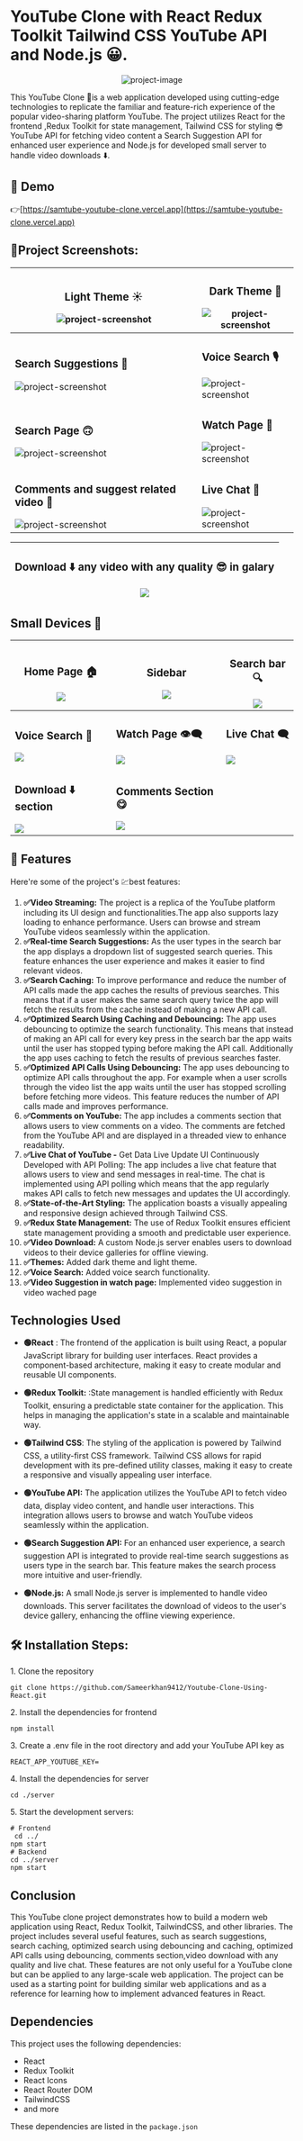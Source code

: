 # YouTube Clone with React Redux Toolkit Tailwind CSS YouTube API and Node.js 😀.

<p align="center"><img src="https://socialify.git.ci/Sameerkhan9412/Youtube-Clone-Using-React/image?font=Jost&amp;language=1&amp;name=1&amp;owner=1&amp;pattern=Floating%20Cogs&amp;theme=Auto" alt="project-image"></p>

<p id="description">This YouTube Clone 🎥is a web application developed using cutting-edge technologies to replicate the familiar and feature-rich experience of the popular video-sharing platform YouTube. The project utilizes React for the frontend ,Redux Toolkit for state management, Tailwind CSS for styling 😎 YouTube API for fetching video content a Search Suggestion API for enhanced user experience and Node.js for developed small server to handle video downloads ⬇️.</p>

<h2>🚀 Demo</h2>

 👉[https://samtube-youtube-clone.vercel.app](https://samtube-youtube-clone.vercel.app)

  
<h2>📂Project Screenshots:</h2>
<div width="100%">

| <h3>Light Theme ☀️</h3> <img src="https://github.com/Sameerkhan9412/Youtube-Clone-Using-React/blob/main/src/Images/light%20theme%20big.png?raw=true" alt="project-screenshot" > | <h3>Dark Theme 🌙</h3> <img src="https://github.com/Sameerkhan9412/Youtube-Clone-Using-React/blob/main/src/Images/sidebar%20big.png?raw=true" alt="project-screenshot" > |
|--------------|--------------|
| <h3>Search Suggestions 🔎</h3> <img src="https://github.com/Sameerkhan9412/Youtube-Clone-Using-React/blob/main/src/Images/search%20suggestion%20big.png?raw=true)" alt="project-screenshot" > | <h3>Voice Search 🎙️</h3> <img src="https://github.com/Sameerkhan9412/Youtube-Clone-Using-React/blob/main/src/Images/voice%20search%20big.png?raw=true" alt="project-screenshot" > |
| <h3>Search Page 🙃</h3> <img src="https://github.com/Sameerkhan9412/Youtube-Clone-Using-React/blob/main/src/Images/search%20page%20big.png?raw=true" alt="project-screenshot" > | <h3>Watch Page 👀</h3> <img src="https://github.com/Sameerkhan9412/Youtube-Clone-Using-React/blob/main/src/Images/watch%20page%20big.png?raw=true" alt="project-screenshot" > |
| <h3>Comments and suggest related video 🎥</h3> <img src="https://github.com/Sameerkhan9412/Youtube-Clone-Using-React/raw/main/src/Images/watch%20page%20desc.png?raw=true" alt="project-screenshot" > | <h3>Live Chat 💬</h3> <img src="https://github.com/Sameerkhan9412/Youtube-Clone-Using-React/raw/main/src/Images/live%20chat%20big.png?raw=true" alt="project-screenshot" > |

| <h3>Download ⬇️ any video with any quality 😎 in galary</h3> <img src="https://github.com/Sameerkhan9412/Youtube-Clone-Using-React/raw/main/src/Images/video%20downloader%20big.png?raw=true"/> |
| --------------------------------------------------------------------------------------------------------------------------------------------------------------------------------------------------------------------------------|

## Small Devices 📱

| <h3>Home Page 🏠</h3> <img src="https://github.com/Sameerkhan9412/Youtube-Clone-Using-React/raw/main/src/Images/homepage%20mid.png?raw=true"/> | <h3>Sidebar</h3> <img src="https://github.com/Sameerkhan9412/Youtube-Clone-Using-React/raw/main/src/Images/sidbarmid.png?raw=true"/> | <h3>Search bar 🔍</h3> <img src="https://github.com/Sameerkhan9412/Youtube-Clone-Using-React/raw/main/src/Images/searchbar%20mid.png?raw=true"/> |
|--------------|------------|-------------|
| <h3>Voice Search 🎤</h3> <img src="https://github.com/Sameerkhan9412/Youtube-Clone-Using-React/raw/main/src/Images/voice%20search%20mid.png?raw=true"/> | <h3>Watch Page 👁️‍🗨️</h3> <img src="https://github.com/Sameerkhan9412/Youtube-Clone-Using-React/raw/main/src/Images/watch%20page%20mid.png?raw=true"/> | <h3>Live Chat 🗨️</h3> <img src="https://github.com/Sameerkhan9412/Youtube-Clone-Using-React/raw/main/src/Images/live%20chat%20mid.png?raw=true"/> |
| <h3>Download ⬇️ section</h3> <img src="https://github.com/Sameerkhan9412/Youtube-Clone-Using-React/raw/main/src/Images/video%20donwloa%20mid.png?raw=true"/> | <h3>Comments Section 😋</h3> <img src="https://github.com/Sameerkhan9412/Youtube-Clone-Using-React/raw/main/src/Images/comment%20mid.png?raw=true"/> | |

</div>
<h2>🧐 Features</h2>

Here're some of the project's 💹best features:

 1. **✅Video Streaming:** The project is a replica of the YouTube platform including its UI design and functionalities.The app also supports lazy loading to enhance performance. Users can browse and stream YouTube videos seamlessly within the application.
2. **✅Real-time Search Suggestions:** As the user types in the search bar the app displays a dropdown list of suggested search queries. This feature enhances the user experience and makes it easier to find relevant videos.
3. **✅Search Caching:** To improve performance and reduce the number of API calls made the app caches the results of previous searches. This means that if a user makes the same search query twice the app will fetch the results from the cache instead of making a new API call.
4. **✅Optimized Search Using Caching and Debouncing:** The app uses debouncing to optimize the search functionality. This means that instead of making an API call for every key press in the search bar the app waits until the user has stopped typing before making the API call. Additionally the app uses caching to fetch the results of previous searches faster.
5. **✅Optimized API Calls Using Debouncing:** The app uses debouncing to optimize API calls throughout the app. For example when a user scrolls through the video list the app waits until the user has stopped scrolling before fetching more videos. This feature reduces the number of API calls made and improves performance.
6. **✅Comments on YouTube:** The app includes a comments section that allows users to view comments on a video. The comments are fetched from the YouTube API and are displayed in a threaded view to enhance readability.
7.   **✅Live Chat of YouTube -** Get Data Live Update UI Continuously Developed with API Polling: The app includes a live chat feature that allows users to view and send messages in real-time. The chat is implemented using API polling which means that the app regularly makes API calls to fetch new messages and updates the UI accordingly.
8.   **✅State-of-the-Art Styling:** The application boasts a visually appealing and responsive design achieved through Tailwind CSS.
9.  **✅Redux State Management:** The use of Redux Toolkit ensures efficient state management providing a smooth and predictable user experience.
10.   **✅Video Download:** A custom Node.js server enables users to download videos to their device galleries for offline viewing.
11. **✅Themes:** Added dark theme and light theme.
12.  **✅Voice Search:** Added voice search functionality.
13.   **✅Video Suggestion in watch page:** Implemented video suggestion in video wached page

## Technologies Used
-  **🟢React** : The frontend of the application is built using React, a popular JavaScript library for building user interfaces. React provides a component-based architecture, making it easy to create modular and reusable UI components.

- **🟢Redux Toolkit:** :State management is handled efficiently with Redux Toolkit, ensuring a predictable state container for the application. This helps in managing the application's state in a scalable and maintainable way.

- **🟢Tailwind CSS**: The styling of the application is powered by Tailwind CSS, a utility-first CSS framework. Tailwind CSS allows for rapid development with its pre-defined utility classes, making it easy to create a responsive and visually appealing user interface.

- **🟢YouTube API:** The application utilizes the YouTube API to fetch video data, display video content, and handle user interactions. This integration allows users to browse and watch YouTube videos seamlessly within the application.

- **🟢Search Suggestion API:**  For an enhanced user experience, a search suggestion API is integrated to provide real-time search suggestions as users type in the search bar. This feature makes the search process more intuitive and user-friendly.

- **🟢Node.js:** A small Node.js server is implemented to handle video downloads. This server facilitates the download of videos to the user's device gallery, enhancing the offline viewing experience.


<h2>🛠️ Installation Steps:</h2>

<p>1. Clone the repository</p>

```
git clone https://github.com/Sameerkhan9412/Youtube-Clone-Using-React.git
```

<p>2. Install the dependencies for frontend</p>

```
npm install
```

<p>3. Create a .env file in the root directory and add your YouTube API key as</p>

```
REACT_APP_YOUTUBE_KEY=
```

<p>4. Install the dependencies for server</p>

```
cd ./server
```

<p>5. Start the development servers:</p>

```
# Frontend
 cd ../ 
npm start 
# Backend 
cd ../server 
npm start
```

## Conclusion

This YouTube clone project demonstrates how to build a modern web application using React, Redux Toolkit, TailwindCSS, and other libraries. The project includes several useful features, such as search suggestions, search caching, optimized search using debouncing and caching, optimized API calls using debouncing, comments section,video download with any quality and live chat. These features are not only useful for a YouTube clone but can be applied to any large-scale web application. The project can be used as a starting point for building similar web applications and as a reference for learning how to implement advanced features in React.

## Dependencies

This project uses the following dependencies:

- React
- Redux Toolkit
- React Icons
- React Router DOM
- TailwindCSS
- and more

These dependencies are listed in the `package.json`
